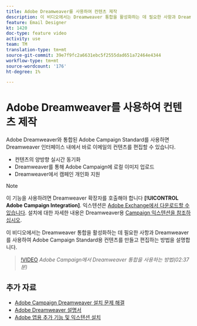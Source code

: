 ```yaml
---
title: Adobe Dreamweaver를 사용하여 컨텐츠 제작
description: 이 비디오에서는 Dreamweaver 통합을 활성화하는 데 필요한 사항과 Dreamweaver를 사용하여 Adobe Campaign Standard용 컨텐츠를 만들고 편집하는 방법을 설명합니다.
feature: Email Designer
kt: 1420
doc-type: feature video
activity: use
team: TM
translation-type: tm+mt
source-git-commit: 39e7f9fc2a6631ebc5f2555dad651a72464e4344
workflow-type: tm+mt
source-wordcount: '176'
ht-degree: 1%

---
```



# Adobe Dreamweaver를 사용하여 컨텐츠 제작

Adobe Dreamweaver와 통합된 Adobe Campaign Standard를 사용하면 Dreamweaver 인터페이스 내에서 바로 이메일의 컨텐츠를 편집할 수 있습니다.

* 컨텐츠의 양방향 실시간 동기화
* Dreamweaver를 통해 Adobe Campaign에 로컬 이미지 업로드
* Dreamweaver에서 캠페인 개인화 지원

>[!NOTE]
>
>이 기능을 사용하려면 Dreamweaver 확장자를 호출해야 합니다 **[!UICONTROL Adobe Campaign Integration]**. 익스텐션은 [Adobe Exchange에서 다운로드할 수 있습니다](https://exchange.adobe.com/creativecloud.html#search). 설치에 대한 자세한 내용은 Dreamweaver용 [Campaign 익스텐션을 참조하십시오](https://helpx.adobe.com/dreamweaver/using/working-with-dreamweaver-and-campaign.html).

이 비디오에서는 Dreamweaver 통합을 활성화하는 데 필요한 사항과 Dreamweaver를 사용하여 Adobe Campaign Standard용 컨텐츠를 만들고 편집하는 방법을 설명합니다.

>[!VIDEO](https://video.tv.adobe.com/v/23121?quality=12)
*Adobe Campaign에서 Dreamweaver 통합을 사용하는 방법(02:37분)*

## 추가 자료

* [Adobe Campaign Dreamweaver 설치 문제 해결](https://helpx.adobe.com/dreamweaver/kb/dreamweaver-campaign-integration-issue.html)
* [Adobe Dreamweaver 설명서](https://helpx.adobe.com/dreamweaver/using/working-with-dreamweaver-and-campaign.html)
* [Adobe 앱용 추가 기능 및 익스텐션 설치](https://helpx.adobe.com/creative-cloud/kb/installingextensionsandaddons.html)
